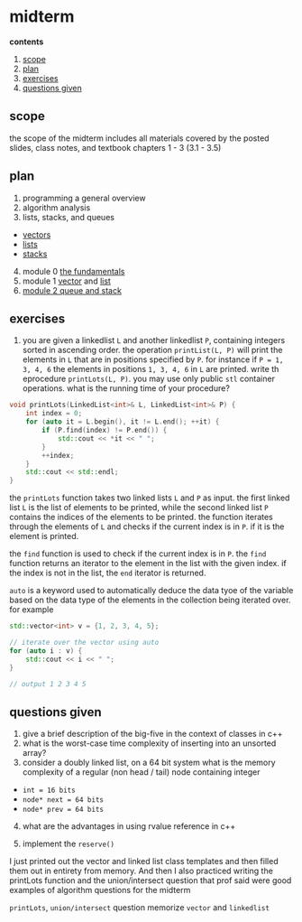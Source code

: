 # midterm

**contents**

1.  [scope](#scope)
2.  [plan](#plan)
3.  [exercises](#exercises)
4.  [questions given](#questions-given)

## scope

the scope of the midterm includes all materials covered by the posted slides, class notes, and textbook chapters 1 - 3 (3.1 - 3.5)

## plan

1.  programming a general overview
2.  algorithm analysis
3.  lists, stacks, and queues

-  [vectors](../01-vectors)
-  [lists](../02-linked-list)
-  [stacks](../03-stacks)

4.  module 0 [the fundamentals](../00-fundamentals)
5.  module 1 [vector](../01-vectors) and [list](../02-linked-list)
6.  [module 2 queue and stack](../03-queue-and-stack)

## exercises

1.  you are given a linkedlist `L` and another linkedlist `P`, containing integers sorted in ascending order.  the operation `printList(L, P)` will print the elements in `L` that are in positions specified by `P`.  for instance if `P = 1, 3, 4, 6` the elements in positions `1, 3, 4, 6` in `L` are printed.  write th eprocedure `printLots(L, P)`.  you may use only public `stl` container operations.  what is the running time of your procedure?

```cpp
void printLots(LinkedList<int>& L, LinkedList<int>& P) {
    int index = 0;
    for (auto it = L.begin(), it != L.end(); ++it) {
        if (P.find(index) != P.end()) {
            std::cout << *it << " ";
        }
        ++index;
    }
    std::cout << std::endl;
}
```

the `printLots` function takes two linked lists `L` and `P` as input.  the first linked list `L` is the list of elements to be printed, while the second linked list `P` contains the indices of the elements to be printed.  the function iterates through the elements of `L` and checks if the current index is in `P`.  if it is the element is printed.

the `find` function is used to check if the current index is in `P`.  the `find` function returns an iterator to the element in the list with the given index.  if the index is not in the list, the `end` iterator is returned.

`auto` is a keyword used to automatically deduce the data tyoe of the variable based on the data type of the elements in the collection being iterated over. for example

```cpp
std::vector<int> v = {1, 2, 3, 4, 5};

// iterate over the vector using auto
for (auto i : v) {
    std::cout << i << " ";
}

// output 1 2 3 4 5
```

##  questions given

1.  give a brief description of the big-five in the context of classes in c++
2.  what is the worst-case time complexity of inserting into an unsorted array?
3.  consider a doubly linked list, on a 64 bit system what is the memory complexity of a regular (non head / tail) node containing integer

-  `int = 16 bits`
-  `node* next = 64 bits`
-  `node* prev = 64 bits`

4.  what are the advantages in using rvalue reference in c++ 

5.  implement the `reserve()` 

I just printed out the vector and linked list class templates and then filled them out in entirety from memory. And then I also practiced writing the printLots function and the union/intersect question that prof said were good examples of algorithm questions for the midterm 

`printLots`, `union/intersect` question
memorize `vector` and `linkedlist`








